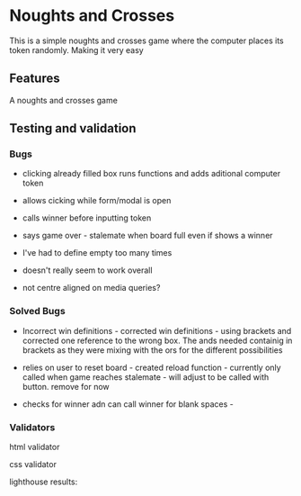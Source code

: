 # Noughts and Crosses

This is a simple noughts and crosses game where the computer places its token randomly. Making it very easy

## Features

A noughts and crosses game

## Testing and validation

### Bugs

+ clicking already filled box runs functions and adds aditional computer token

+ allows cicking while form/modal is open

+ calls winner before inputting token



+ says game over - stalemate when board full even if shows a winner


+ I've had to define empty too many times

+ doesn't really seem to work overall

+ not centre aligned on media queries?

### Solved Bugs

+ Incorrect win definitions - corrected win definitions - using brackets and corrected one reference to the wrong box. The ands needed containig in brackets as they were mixing with the ors for the different possibilities

+ relies on user to reset board - created reload function - currently only called when game reaches stalemate - will adjust to be called with button. remove for now

+ checks for winner adn can call winner for blank spaces - 

### Validators

html validator 

css validator 

 lighthouse results: 
